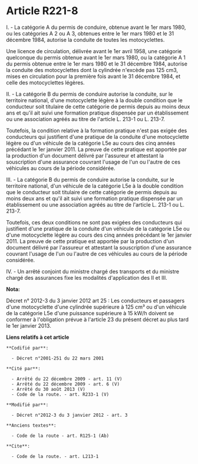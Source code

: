 # Article R221-8

I. - La catégorie A du permis de conduire, obtenue avant le 1er mars 1980, ou les catégories A 2 ou A 3, obtenues entre le
1er mars 1980 et le 31 décembre 1984, autorise la conduite de toutes les motocyclettes.

Une licence de circulation, délivrée avant le 1er avril 1958, une catégorie quelconque du permis obtenue avant le 1er mars
1980, ou la catégorie A 1 du permis obtenue entre le 1er mars 1980 et le 31 décembre 1984, autorise la conduite des
motocyclettes dont la cylindrée n'excède pas 125 cm3, mises en circulation pour la première fois avant le 31 décembre 1984,
et celle des motocyclettes légères.

II. - La catégorie B du permis de conduire autorise la conduite, sur le territoire national, d'une motocyclette légère à la
double condition que le conducteur soit titulaire de cette catégorie de permis depuis au moins deux ans et qu'il ait suivi
une formation pratique dispensée par un établissement ou une association agréés au titre de l'article L. 213-1 ou L. 213-7.

Toutefois, la condition relative à la formation pratique n'est pas exigée des conducteurs qui justifient d'une pratique de la
conduite d'une motocyclette légère ou d'un véhicule de la catégorie L5e  au cours des cinq années précédant le 1er janvier
2011. La preuve de cette pratique est apportée par la production d'un document délivré par l'assureur et attestant la
souscription d'une assurance couvrant l'usage de l'un ou l'autre de ces véhicules au cours de la période considérée.

III. - La catégorie B du permis de conduire autorise la conduite, sur le territoire national, d'un véhicule de la catégorie
L5e à la double condition que le conducteur soit titulaire de cette catégorie de permis depuis au moins deux ans et qu'il ait
suivi une formation pratique dispensée par un établissement ou une association agréés au titre de l'article L. 213-1 ou L.
213-7.

Toutefois, ces deux conditions ne sont pas exigées des conducteurs qui justifient d'une pratique de la conduite d'un véhicule
de la catégorie L5e ou d'une motocyclette légère  au cours des cinq années précédant le 1er janvier 2011. La preuve de cette
pratique est apportée par la production d'un document délivré par l'assureur et attestant la souscription d'une assurance
couvrant l'usage de l'un ou l'autre de ces véhicules au cours de la période considérée.

IV. - Un arrêté conjoint du ministre chargé des transports et du ministre chargé des assurances fixe les modalités
d'application des II et III.

**Nota:**

Décret n° 2012-3 du 3 janvier 2012 art 25 : Les conducteurs et passagers d'une motocyclette d'une cylindrée supérieure à 125
cm³ ou d'un véhicule de la catégorie L5e d'une puissance supérieure à 15 kW/h doivent se conformer à l'obligation prévue à
l'article 23 du présent décret au plus tard le 1er janvier 2013.

**Liens relatifs à cet article**

	**Codifié par**:

	  - Décret n°2001-251 du 22 mars 2001

	**Cité par**:

	  - Arrêté du 22 décembre 2009 - art. 11 (V)
	  - Arrêté du 22 décembre 2009 - art. 6 (V)
	  - Arrêté du 30 août 2013 (V)
	  - Code de la route. - art. R233-1 (V)

	**Modifié par**:

	  - Décret n°2012-3 du 3 janvier 2012 - art. 3

	**Anciens textes**:

	  - Code de la route - art. R125-1 (Ab)

	**Cite**:

	  - Code de la route. - art. L213-1
